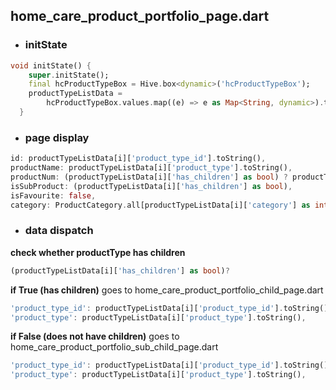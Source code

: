 ## home_care_product_portfolio_page.dart

- ### initState

```dart
void initState() {
    super.initState();
    final hcProductTypeBox = Hive.box<dynamic>('hcProductTypeBox');
    productTypeListData =
        hcProductTypeBox.values.map((e) => e as Map<String, dynamic>).toList();
  }
```
- ### page display
```dart
id: productTypeListData[i]['product_type_id'].toString(),
productName: productTypeListData[i]['product_type'].toString(),
productNum: (productTypeListData[i]['has_children'] as bool) ? productTypeListData[i]['product_type_amount'].toString() : '0',
isSubProduct: (productTypeListData[i]['has_children'] as bool),
isFavourite: false,
category: ProductCategory.all[productTypeListData[i]['category'] as int],
```
- ### data dispatch
**check whether productType has children**
```dart
(productTypeListData[i]['has_children'] as bool)?
```
**if True (has children)** 
goes to home_care_product_portfolio_child_page.dart
```dart
'product_type_id': productTypeListData[i]['product_type_id'].toString(),
'product_type': productTypeListData[i]['product_type'].toString(),
```
**if False (does not have children)** 
goes to home_care_product_portfolio_sub_child_page.dart

```dart
'product_type_id': productTypeListData[i]['product_type_id'].toString(),
'product_type': productTypeListData[i]['product_type'].toString(),
```